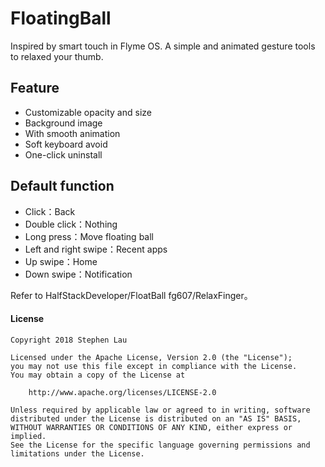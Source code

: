 # FloatingBall
Inspired by smart touch in Flyme OS.
A simple and animated gesture tools to relaxed your thumb. 

## Feature
- Customizable opacity and size
- Background image
- With smooth animation
- Soft keyboard avoid
- One-click uninstall

## Default function
- Click：Back
- Double click：Nothing
- Long press：Move floating ball
- Left and right swipe：Recent apps
- Up swipe：Home
- Down swipe：Notification

Refer to HalfStackDeveloper/FloatBall fg607/RelaxFinger。


#### License

```
Copyright 2018 Stephen Lau

Licensed under the Apache License, Version 2.0 (the "License");
you may not use this file except in compliance with the License.
You may obtain a copy of the License at

    http://www.apache.org/licenses/LICENSE-2.0

Unless required by applicable law or agreed to in writing, software
distributed under the License is distributed on an "AS IS" BASIS,
WITHOUT WARRANTIES OR CONDITIONS OF ANY KIND, either express or implied.
See the License for the specific language governing permissions and
limitations under the License.

```
